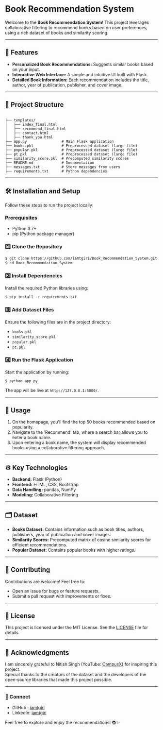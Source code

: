 # Book Recommendation System

Welcome to the **Book Recommendation System**! This project leverages collaborative filtering to recommend books based on user preferences, using a rich dataset of books and similarity scoring.

---

## 🚀 Features
- **Personalized Book Recommendations:** Suggests similar books based on your input.
- **Interactive Web Interface:** A simple and intuitive UI built with Flask.
- **Detailed Book Information:** Each recommendation includes the title, author, year of publication, publisher, and cover image.

---

## 📂 Project Structure
```

├── templates/
│   ├── index_final.html
│   ├── recommend_final.html
│   ├── contact.html
│   ├── thank_you.html
├── app.py                # Main Flask application
├── books.pkl             # Preprocessed dataset (large file)
├── popular.pkl           # Preprocessed dataset (large file)
├── pt.pkl                # Preprocessed dataset (large file)
├── similarity_score.pkl  # Precomputed similarity scores
├── README.md             # Documentation
├── messages.txt          # Store messages from users
├── requirements.txt      # Python dependencies
```

---

## 🛠️ Installation and Setup

Follow these steps to run the project locally:

### Prerequisites
- Python 3.7+
- pip (Python package manager)

### 1️⃣ Clone the Repository
```bash
$ git clone https://github.com/iamtgiri/Book_Recommendation_System.git
$ cd Book_Recommendation_System
```

### 2️⃣ Install Dependencies
Install the required Python libraries using:
```bash
$ pip install -r requirements.txt
```

### 3️⃣ Add Dataset Files
Ensure the following files are in the project directory:
- `books.pkl`
- `similarity_score.pkl`
- `popular.pkl`
- `pt.pkl`

### 4️⃣ Run the Flask Application
Start the application by running:
```bash
$ python app.py
```
The app will be live at `http://127.0.0.1:5000/`.

---

## 📖 Usage
1. On the homepage, you'll find the top 50 books recommended based on popularity.
2. Navigate to the 'Recommend' tab, where a search bar allows you to enter a book name.
3. Upon entering a book name, the system will display recommended books using a collaborative filtering approach.

---

## ⚙️ Key Technologies
- **Backend:** Flask (Python)
- **Frontend:** HTML, CSS, Bootstrap
- **Data Handling:** pandas, NumPy
- **Modeling:** Collaborative Filtering

---

## 🗂️ Dataset
- **Books Dataset:** Contains information such as book titles, authors, publishers, year of publication and cover images.
- **Similarity Scores:** Precomputed matrix of cosine similarity scores for efficient recommendations.
- **Popular Dataset:** Contains popular books with higher ratings.
---

## 🤝 Contributing
Contributions are welcome! Feel free to:
- Open an issue for bugs or feature requests.
- Submit a pull request with improvements or fixes.

---

## 📄 License
This project is licensed under the MIT License. See the [LICENSE](LICENSE) file for details.

---

## 🌟 Acknowledgments

I am sincerely grateful to Nitish Singh (YouTube: [CampusX](https://learnwith.campusx.in/)) for inspiring this project.  
Special thanks to the creators of the dataset and the developers of the open-source libraries that made this project possible.

---

### 🔗 Connect
- GitHub  : [iamtgiri](https://github.com/iamtgiri)
- LinkedIn: [iamtgiri](https://www.linkedin.com/in/iamtgiri/)
  
Feel free to explore and enjoy the recommendations! 📚✨
